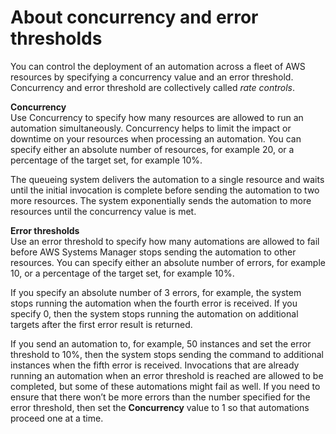 # About concurrency and error thresholds<a name="automation-working-rate-controls"></a>

You can control the deployment of an automation across a fleet of AWS resources by specifying a concurrency value and an error threshold\. Concurrency and error threshold are collectively called *rate controls*\.

**Concurrency**  
Use Concurrency to specify how many resources are allowed to run an automation simultaneously\. Concurrency helps to limit the impact or downtime on your resources when processing an automation\. You can specify either an absolute number of resources, for example 20, or a percentage of the target set, for example 10%\.

The queueing system delivers the automation to a single resource and waits until the initial invocation is complete before sending the automation to two more resources\. The system exponentially sends the automation to more resources until the concurrency value is met\.

**Error thresholds**  
Use an error threshold to specify how many automations are allowed to fail before AWS Systems Manager stops sending the automation to other resources\. You can specify either an absolute number of errors, for example 10, or a percentage of the target set, for example 10%\.

If you specify an absolute number of 3 errors, for example, the system stops running the automation when the fourth error is received\. If you specify 0, then the system stops running the automation on additional targets after the first error result is returned\.

If you send an automation to, for example, 50 instances and set the error threshold to 10%, then the system stops sending the command to additional instances when the fifth error is received\. Invocations that are already running an automation when an error threshold is reached are allowed to be completed, but some of these automations might fail as well\. If you need to ensure that there won’t be more errors than the number specified for the error threshold, then set the **Concurrency** value to 1 so that automations proceed one at a time\. 